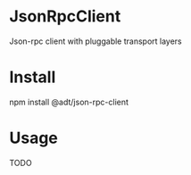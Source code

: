 # JsonRpcClient

Json-rpc client with pluggable transport layers

# Install

npm install @adt/json-rpc-client

# Usage

TODO